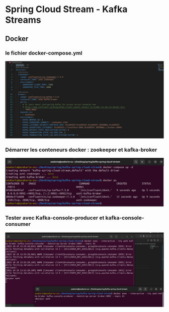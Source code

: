 # Spring Cloud Stream - Kafka Streams

## Docker 
###  le fichier docker-compose.yml
![alt text](images/image.png)
### Démarrer les conteneurs docker : zookeeper et kafka-broker
![alt text](images/run_containers.png)

### Tester avec Kafka-console-producer et kafka-console-consumer
![alt text](images/test_message.png)
